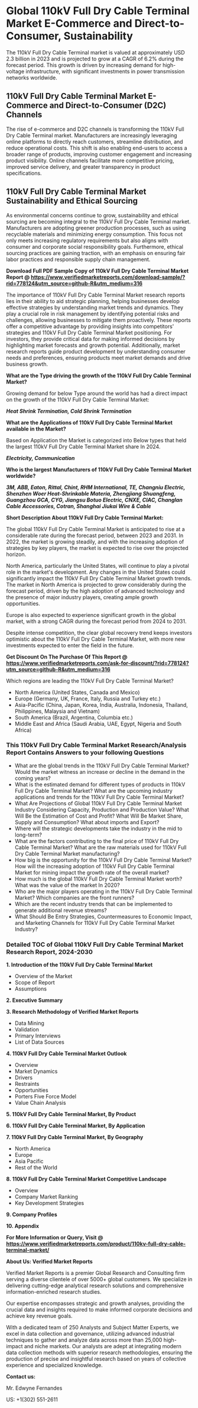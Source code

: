 <h1>Global 110kV Full Dry Cable Terminal Market E-Commerce and Direct-to-Consumer, Sustainability</h1><p class=""><p>The 110kV Full Dry Cable Terminal market is valued at approximately USD 2.3 billion in 2023 and is projected to grow at a CAGR of 6.2% during the forecast period. This growth is driven by increasing demand for high-voltage infrastructure, with significant investments in power transmission networks worldwide.</p><h2>110kV Full Dry Cable Terminal Market E-Commerce and Direct-to-Consumer (D2C) Channels</h2><p>The rise of e-commerce and D2C channels is transforming the 110kV Full Dry Cable Terminal market. Manufacturers are increasingly leveraging online platforms to directly reach customers, streamline distribution, and reduce operational costs. This shift is also enabling end-users to access a broader range of products, improving customer engagement and increasing product visibility. Online channels facilitate more competitive pricing, improved service delivery, and greater transparency in product specifications.</p><h2>110kV Full Dry Cable Terminal Market Sustainability and Ethical Sourcing</h2><p>As environmental concerns continue to grow, sustainability and ethical sourcing are becoming integral to the 110kV Full Dry Cable Terminal market. Manufacturers are adopting greener production processes, such as using recyclable materials and minimizing energy consumption. This focus not only meets increasing regulatory requirements but also aligns with consumer and corporate social responsibility goals. Furthermore, ethical sourcing practices are gaining traction, with an emphasis on ensuring fair labor practices and responsible supply chain management.</p></p><p class=""><strong>Download Full PDF Sample Copy of 110kV Full Dry Cable Terminal Market Report @ <a href="https://www.verifiedmarketreports.com/download-sample/?rid=778124&utm_source=github-R&utm_medium=316" target="_blank">https://www.verifiedmarketreports.com/download-sample/?rid=778124&utm_source=github-R&utm_medium=316</a></strong></p><p>The importance of&nbsp;110kV Full Dry Cable Terminal Market research reports lies in their ability to aid strategic planning, helping businesses develop effective strategies by understanding market trends and dynamics. They play a crucial role in risk management by identifying potential risks and challenges, allowing businesses to mitigate them proactively. These reports offer a competitive advantage by providing insights into competitors' strategies and 110kV Full Dry Cable Terminal Market positioning. For investors, they provide critical data for making informed decisions by highlighting market forecasts and growth potential. Additionally, market research reports guide product development by understanding consumer needs and preferences, ensuring products meet market demands and drive business growth.</p><p><strong>What are the&nbsp;Type driving the growth of the 110kV Full Dry Cable Terminal Market?</strong></p><p id="" class="">Growing demand for below Type around the world has had a direct impact on the growth of the 110kV Full Dry Cable Terminal Market:</p><p class=""><em><strong>Heat Shrink Termination, Cold Shrink Termination</strong></em></p><p class=""><strong>What are the&nbsp;Applications&nbsp;of 110kV Full Dry Cable Terminal Market available in the Market?</strong></p><p id="" class="">Based on Application the Market is categorized into Below types that held the largest 110kV Full Dry Cable Terminal Market share In 2024.</p><p class=""><em><strong>Electricity, Communication</strong></em></p><p class=""><strong>Who is the largest Manufacturers of 110kV Full Dry Cable Terminal Market worldwide?</strong></p><p><em><strong>3M, ABB, Eaton, Rittal, Chint, RHM International, TE, Changniu Electric, Shenzhen Woer Heat-Shrinkable Materia, Zhengjiang Shuangfeng, Guangzhou GCA, CYG, Jiangsu Botuo Electric, CNXE, CIAC, Changlan Cable Accessories, Cotran, Shanghai Jiukai Wire & Cable</strong></em></p><p id="" class=""><strong>Short Description About 110kV Full Dry Cable Terminal Market:</strong></p><p>The global 110kV Full Dry Cable Terminal Market is anticipated to rise at a considerable rate during the forecast period, between 2023 and 2031. In 2022, the market is growing steadily, and with the increasing adoption of strategies by key players, the market is expected to rise over the projected horizon.</p><p>North America, particularly the United States, will continue to play a pivotal role in the market's development. Any changes in the United States could significantly impact the 110kV Full Dry Cable Terminal Market growth trends. The market in North America is projected to grow considerably during the forecast period, driven by the high adoption of advanced technology and the presence of major industry players, creating ample growth opportunities.</p><p>Europe is also expected to experience significant growth in the global market, with a strong CAGR during the forecast period from 2024 to 2031.</p><p>Despite intense competition, the clear global recovery trend keeps investors optimistic about the 110kV Full Dry Cable Terminal Market, with more new investments expected to enter the field in the future.</p><p id="" class=""><strong>Get Discount On The Purchase Of This Report @ <a href="https://www.verifiedmarketreports.com/ask-for-discount/?rid=778124?utm_source=github-R&utm_medium=316" target="_blank">https://www.verifiedmarketreports.com/ask-for-discount/?rid=778124?utm_source=github-R&utm_medium=316</a></strong></p><p class="">Which regions are leading the 110kV Full Dry Cable Terminal Market?</p><ul><li>North America (United States, Canada and Mexico)</li><li>Europe (Germany, UK, France, Italy, Russia and Turkey etc.)</li><li>Asia-Pacific (China, Japan, Korea, India, Australia, Indonesia, Thailand, Philippines, Malaysia and Vietnam)</li><li>South America (Brazil, Argentina, Columbia etc.)</li><li>Middle East and Africa (Saudi Arabia, UAE, Egypt, Nigeria and South Africa)</li></ul><h3 id="" class="">This 110kV Full Dry Cable Terminal Market Research/Analysis Report Contains Answers to your following Questions</h3><ul><li>What are the global trends in the 110kV Full Dry Cable Terminal Market? Would the market witness an increase or decline in the demand in the coming years?</li><li>What is the estimated demand for different types of products in 110kV Full Dry Cable Terminal Market? What are the upcoming industry applications and trends for the 110kV Full Dry Cable Terminal Market?</li><li>What Are Projections of Global 110kV Full Dry Cable Terminal Market Industry Considering Capacity, Production and Production Value? What Will Be the Estimation of Cost and Profit? What Will Be Market Share, Supply and Consumption? What about imports and Export?</li><li>Where will the strategic developments take the industry in the mid to long-term?</li><li>What are the factors contributing to the final price of 110kV Full Dry Cable Terminal Market? What are the raw materials used for 110kV Full Dry Cable Terminal Market manufacturing?</li><li>How big is the opportunity for the 110kV Full Dry Cable Terminal Market? How will the increasing adoption of 110kV Full Dry Cable Terminal Market for mining impact the growth rate of the overall market?</li><li>How much is the global 110kV Full Dry Cable Terminal Market worth? What was the value of the market In 2020?</li><li>Who are the major players operating in the 110kV Full Dry Cable Terminal Market? Which companies are the front runners?</li><li>Which are the recent industry trends that can be implemented to generate additional revenue streams?</li><li>What Should Be Entry Strategies, Countermeasures to Economic Impact, and Marketing Channels for 110kV Full Dry Cable Terminal Market Industry?</li></ul><h3 id="" class="">Detailed TOC of Global 110kV Full Dry Cable Terminal Market Research Report, 2024-2030</h3><p id="" class=""><strong>1. Introduction of the 110kV Full Dry Cable Terminal Market</strong></p><ul><li>Overview of the Market</li><li>Scope of Report</li><li>Assumptions</li></ul><p id="" class=""><strong>2. Executive Summary</strong></p><p id="" class=""><strong>3. Research Methodology of Verified Market Reports</strong></p><ul><li>Data Mining</li><li>Validation</li><li>Primary Interviews</li><li>List of Data Sources</li></ul><p id="" class=""><strong>4. 110kV Full Dry Cable Terminal Market Outlook</strong></p><ul><li>Overview</li><li>Market Dynamics</li><li>Drivers</li><li>Restraints</li><li>Opportunities</li><li>Porters Five Force Model</li><li>Value Chain Analysis</li></ul><p id="" class=""><strong>5. 110kV Full Dry Cable Terminal Market, By Product</strong></p><p id="" class=""><strong>6. 110kV Full Dry Cable Terminal Market, By Application</strong></p><p id="" class=""><strong>7. 110kV Full Dry Cable Terminal Market, By Geography</strong></p><ul><li>North America</li><li>Europe</li><li>Asia Pacific</li><li>Rest of the World</li></ul><p id="" class=""><strong>8. 110kV Full Dry Cable Terminal Market Competitive Landscape</strong></p><ul><li>Overview</li><li>Company Market Ranking</li><li>Key Development Strategies</li></ul><p id="" class=""><strong>9. Company Profiles</strong></p><p id="" class=""><strong>10. Appendix</strong></p><p id="" class=""><strong>For More Information or Query, Visit @ <a href="https://www.verifiedmarketreports.com/product/110kv-full-dry-cable-terminal-market/" target="_blank">https://www.verifiedmarketreports.com/product/110kv-full-dry-cable-terminal-market/</a></strong></p><p id="" class=""><strong>About Us: Verified Market Reports</strong></p><p id="" class="">Verified Market Reports is a premier Global Research and Consulting firm serving a diverse clientele of over 5000+ global customers. We specialize in delivering cutting-edge analytical research solutions and comprehensive information-enriched research studies.</p><p id="" class="">Our expertise encompasses strategic and growth analyses, providing the crucial data and insights required to make informed corporate decisions and achieve key revenue goals.</p><p id="" class="">With a dedicated team of 250 Analysts and Subject Matter Experts, we excel in data collection and governance, utilizing advanced industrial techniques to gather and analyze data across more than 25,000 high-impact and niche markets. Our analysts are adept at integrating modern data collection methods with superior research methodologies, ensuring the production of precise and insightful research based on years of collective experience and specialized knowledge.</p><p id="" class=""><strong>Contact us:</strong></p><p id="" class="">Mr. Edwyne Fernandes</p><p id="" class="">US: +1(302) 551-2611</p>